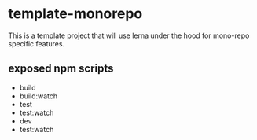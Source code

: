 # template-monorepo

This is a template project that will use lerna under the hood for mono-repo specific features.

## exposed npm scripts

- build
- build:watch
- test
- test:watch
- dev
- test:watch
